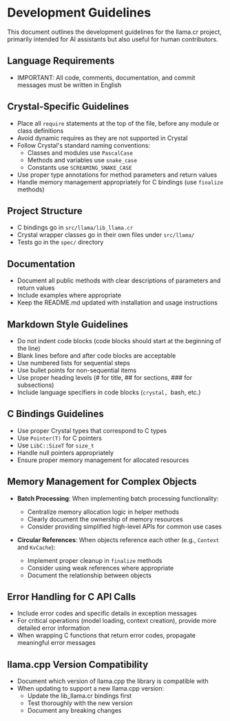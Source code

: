 # Development Guidelines

This document outlines the development guidelines for the llama.cr project, primarily intended for AI assistants but also useful for human contributors.

## Language Requirements

- IMPORTANT: All code, comments, documentation, and commit messages must be written in English

## Crystal-Specific Guidelines

- Place all `require` statements at the top of the file, before any module or class definitions
- Avoid dynamic requires as they are not supported in Crystal
- Follow Crystal's standard naming conventions:
  - Classes and modules use `PascalCase`
  - Methods and variables use `snake_case`
  - Constants use `SCREAMING_SNAKE_CASE`
- Use proper type annotations for method parameters and return values
- Handle memory management appropriately for C bindings (use `finalize` methods)

## Project Structure

- C bindings go in `src/llama/lib_llama.cr`
- Crystal wrapper classes go in their own files under `src/llama/`
- Tests go in the `spec/` directory

## Documentation

- Document all public methods with clear descriptions of parameters and return values
- Include examples where appropriate
- Keep the README.md updated with installation and usage instructions

## Markdown Style Guidelines

- Do not indent code blocks (code blocks should start at the beginning of the line)
- Blank lines before and after code blocks are acceptable
- Use numbered lists for sequential steps
- Use bullet points for non-sequential items
- Use proper heading levels (# for title, ## for sections, ### for subsections)
- Include language specifiers in code blocks (```crystal, ```bash, etc.)

## C Bindings Guidelines

- Use proper Crystal types that correspond to C types
- Use `Pointer(T)` for C pointers
- Use `LibC::SizeT` for `size_t`
- Handle null pointers appropriately
- Ensure proper memory management for allocated resources

## Memory Management for Complex Objects

- **Batch Processing**: When implementing batch processing functionality:

  - Centralize memory allocation logic in helper methods
  - Clearly document the ownership of memory resources
  - Consider providing simplified high-level APIs for common use cases

- **Circular References**: When objects reference each other (e.g., `Context` and `KvCache`):
  - Implement proper cleanup in `finalize` methods
  - Consider using weak references where appropriate
  - Document the relationship between objects

## Error Handling for C API Calls

- Include error codes and specific details in exception messages
- For critical operations (model loading, context creation), provide more detailed error information
- When wrapping C functions that return error codes, propagate meaningful error messages

## llama.cpp Version Compatibility

- Document which version of llama.cpp the library is compatible with
- When updating to support a new llama.cpp version:
  - Update the lib_llama.cr bindings first
  - Test thoroughly with the new version
  - Document any breaking changes
